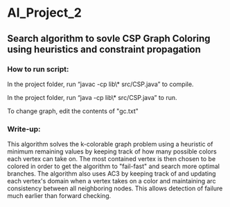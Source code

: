 # AI_Project_2
## Search algorithm to sovle CSP Graph Coloring using heuristics and constraint propagation

### How to run script:
In the project folder, run “javac -cp lib\\* src/CSP.java” to compile.

In the project folder, run “java -cp lib\\* src/CSP.java” to run.

To change graph, edit the contents of "gc.txt"

### Write-up:

This algorithm solves the k-colorable graph problem using a heuristic of 
minimum remaining values by keeping track of how many possible colors each 
vertex can take on. The most contained vertex is then chosen to be colored 
in order to get the algorithm to "fail-fast" and search more optimal 
branches. The algorithm also uses AC3 by keeping track of and updating each 
vertex's domain when a vertex takes on a color and maintaining arc 
consistency between all neighboring nodes. This allows detection of failure 
much earlier than forward checking.
